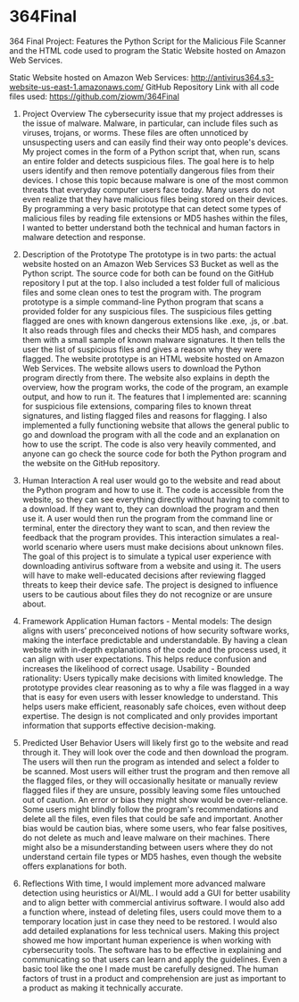 # 364Final
364 Final Project: Features the Python Script for the Malicious File Scanner and the HTML code used to program the Static Website hosted on Amazon Web Services.

Static Website hosted on Amazon Web Services: http://antivirus364.s3-website-us-east-1.amazonaws.com/
GitHub Repository Link with all code files used: https://github.com/ziowm/364Final
1. Project Overview
	The cybersecurity issue that my project addresses is the issue of malware. Malware, in particular, can include files such as viruses, trojans, or worms. These files are often unnoticed by unsuspecting users and can easily find their way onto people's devices. My project comes in the form of a Python script that, when run, scans an entire folder and detects suspicious files. The goal here is to help users identify and then remove potentially dangerous files from their devices.
	I chose this topic because malware is one of the most common threats that everyday computer users face today. Many users do not even realize that they have malicious files being stored on their devices. By programming a very basic prototype that can detect some types of malicious files by reading file extensions or MD5 hashes within the files, I wanted to better understand both the technical and human factors in malware detection and response.

2. Description of the Prototype
	The prototype is in two parts: the actual website hosted on an Amazon Web Services S3 Bucket as well as the Python script. The source code for both can be found on the GitHub repository I put at the top. I also included a test folder full of malicious files and some clean ones to test the program with.
	The program prototype is a simple command-line Python program that scans a provided folder for any suspicious files. The suspicious files getting flagged are ones with known dangerous extensions like .exe, .js, or .bat. It also reads through files and checks their MD5 hash, and compares them with a small sample of known malware signatures. It then tells the user the list of suspicious files and gives a reason why they were flagged.
	The website prototype is an HTML website hosted on Amazon Web Services. The website allows users to download the Python program directly from there. The website also explains in depth the overview, how the program works, the code of the program, an example output, and how to run it.
	The features that I implemented are: scanning for suspicious file extensions, comparing files to known threat signatures, and listing flagged files and reasons for flagging. I also implemented a fully functioning website that allows the general public to go and download the program with all the code and an explanation on how to use the script. The code is also very heavily commented, and anyone can go check the source code for both the Python program and the website on the GitHub repository.

3. Human Interaction
	A real user would go to the website and read about the Python program and how to use it. The code is accessible from the website, so they can see everything directly without having to commit to a download. If they want to, they can download the program and then use it. A user would then run the program from the command line or terminal, enter the directory they want to scan, and then review the feedback that the program provides. This interaction simulates a real-world scenario where users must make decisions about unknown files.
	The goal of this project is to simulate a typical user experience with downloading antivirus software from a website and using it. The users will have to make well-educated decisions after reviewing flagged threats to keep their device safe. The project is designed to influence users to be cautious about files they do not recognize or are unsure about.

4. Framework Application
	Human factors - Mental models: The design aligns with users’ preconceived notions of how security software works, making the interface predictable and understandable. By having a clean website with in-depth explanations of the code and the process used, it can align with user expectations. This helps reduce confusion and increases the likelihood of correct usage.
Usability - Bounded rationality: Users typically make decisions with limited knowledge. The prototype provides clear reasoning as to why a file was flagged in a way that is easy for even users with lesser knowledge to understand. This helps users make efficient, reasonably safe choices, even without deep expertise. The design is not complicated and only provides important information that supports effective decision-making.

5. Predicted User Behavior
	Users will likely first go to the website and read through it. They will look over the code and then download the program. The users will then run the program as intended and select a folder to be scanned. Most users will either trust the program and then remove all the flagged files, or they will occasionally hesitate or manually review flagged files if they are unsure, possibly leaving some files untouched out of caution.
	An error or bias they might show would be over-reliance. Some users might blindly follow the program's recommendations and delete all the files, even files that could be safe and important. Another bias would be caution bias, where some users, who fear false positives, do not delete as much and leave malware on their machines. There might also be a misunderstanding between users where they do not understand certain file types or MD5 hashes, even though the website offers explanations for both.

6. Reflections
	With time, I would implement more advanced malware detection using heuristics or AI/ML. I would add a GUI for better usability and to align better with commercial antivirus software. I would also add a function where, instead of deleting files, users could move them to a temporary location just in case they need to be restored. I would also add detailed explanations for less technical users.
	Making this project showed me how important human experience is when working with cybersecurity tools. The software has to be effective in explaining and communicating so that users can learn and apply the guidelines. Even a basic tool like the one I made must be carefully designed. The human factors of trust in a product and comprehension are just as important to a product as making it technically accurate.
